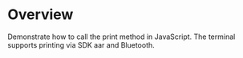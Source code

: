 # Overview
Demonstrate how to call the print method in JavaScript. The terminal supports printing via SDK aar and Bluetooth.
